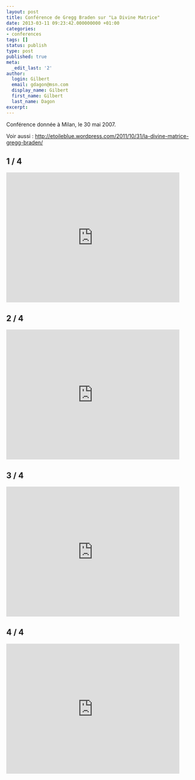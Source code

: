 ```yaml
---
layout: post
title: Conférence de Gregg Braden sur "La Divine Matrice"
date: 2013-03-11 09:23:42.000000000 +01:00
categories:
- conferences
tags: []
status: publish
type: post
published: true
meta:
  _edit_last: '2'
author:
  login: Gilbert
  email: gdagon@msn.com
  display_name: Gilbert
  first_name: Gilbert
  last_name: Dagon
excerpt:
---
```

<p>Conférence donnée à Milan, le 30 mai 2007.</p>
<p>Voir aussi : <a href="http://etoileblue.wordpress.com/2011/10/31/la-divine-matrice-gregg-braden/">http://etoileblue.wordpress.com/2011/10/31/la-divine-matrice-gregg-braden/</a></p>
<h2>1 / 4</h2>
<p><iframe src="http://www.youtube.com/embed/1xCss_ck_Hk" height="345" width="460" allowfullscreen="" frameborder="0"></iframe></p>
<h2>2 / 4</h2>
<p><iframe src="http://www.youtube.com/embed/EUaYRByW_eM" height="345" width="460" allowfullscreen="" frameborder="0"></iframe></p>
<h2>3 / 4</h2>
<p><iframe src="http://www.youtube.com/embed/SFPMVw-LCaM" height="345" width="460" allowfullscreen="" frameborder="0"></iframe></p>
<h2>4 / 4</h2>
<p><iframe src="http://www.youtube.com/embed/nLWQlkjXCR0" height="345" width="460" allowfullscreen="" frameborder="0"></iframe></p>
